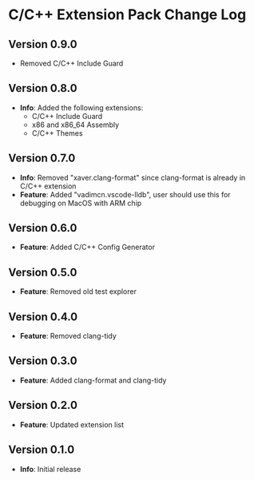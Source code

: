 # C/C++ Extension Pack Change Log

## Version 0.9.0

- Removed C/C++ Include Guard

## Version 0.8.0

- **Info**: Added the following extensions:
  - C/C++ Include Guard
  - x86 and x86_64 Assembly
  - C/C++ Themes

## Version 0.7.0

- **Info**: Removed "xaver.clang-format" since clang-format is already in C/C++ extension
- **Feature**: Added "vadimcn.vscode-lldb", user should use this for debugging on MacOS with ARM chip

## Version 0.6.0

- **Feature**: Added C/C++ Config Generator

## Version 0.5.0

- **Feature**: Removed old test explorer

## Version 0.4.0

- **Feature**: Removed clang-tidy

## Version 0.3.0

- **Feature**: Added clang-format and clang-tidy

## Version 0.2.0

- **Feature**: Updated extension list

## Version 0.1.0

- **Info**: Initial release
